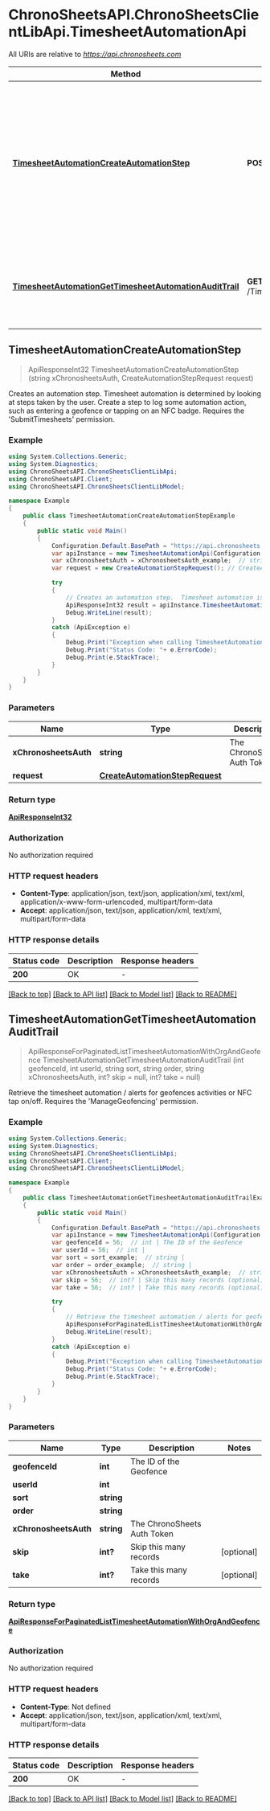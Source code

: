 # ChronoSheetsAPI.ChronoSheetsClientLibApi.TimesheetAutomationApi

All URIs are relative to *https://api.chronosheets.com*

Method | HTTP request | Description
------------- | ------------- | -------------
[**TimesheetAutomationCreateAutomationStep**](TimesheetAutomationApi.md#timesheetautomationcreateautomationstep) | **POST** /TimesheetAutomation/CreateAutomationStep | Creates an automation step.  Timesheet automation is determined by looking at steps taken by the user.  Create a step to log some automation action, such as entering a geofence or tapping on an NFC badge.  Requires the &#39;SubmitTimesheets&#39; permission.
[**TimesheetAutomationGetTimesheetAutomationAuditTrail**](TimesheetAutomationApi.md#timesheetautomationgettimesheetautomationaudittrail) | **GET** /TimesheetAutomation/GetTimesheetAutomationAuditTrail | Retrieve the timesheet automation / alerts for geofences activities or NFC tap on/off.  Requires the &#39;ManageGeofencing&#39; permission.



## TimesheetAutomationCreateAutomationStep

> ApiResponseInt32 TimesheetAutomationCreateAutomationStep (string xChronosheetsAuth, CreateAutomationStepRequest request)

Creates an automation step.  Timesheet automation is determined by looking at steps taken by the user.  Create a step to log some automation action, such as entering a geofence or tapping on an NFC badge.  Requires the 'SubmitTimesheets' permission.

### Example

```csharp
using System.Collections.Generic;
using System.Diagnostics;
using ChronoSheetsAPI.ChronoSheetsClientLibApi;
using ChronoSheetsAPI.Client;
using ChronoSheetsAPI.ChronoSheetsClientLibModel;

namespace Example
{
    public class TimesheetAutomationCreateAutomationStepExample
    {
        public static void Main()
        {
            Configuration.Default.BasePath = "https://api.chronosheets.com";
            var apiInstance = new TimesheetAutomationApi(Configuration.Default);
            var xChronosheetsAuth = xChronosheetsAuth_example;  // string | The ChronoSheets Auth Token
            var request = new CreateAutomationStepRequest(); // CreateAutomationStepRequest | 

            try
            {
                // Creates an automation step.  Timesheet automation is determined by looking at steps taken by the user.  Create a step to log some automation action, such as entering a geofence or tapping on an NFC badge.  Requires the 'SubmitTimesheets' permission.
                ApiResponseInt32 result = apiInstance.TimesheetAutomationCreateAutomationStep(xChronosheetsAuth, request);
                Debug.WriteLine(result);
            }
            catch (ApiException e)
            {
                Debug.Print("Exception when calling TimesheetAutomationApi.TimesheetAutomationCreateAutomationStep: " + e.Message );
                Debug.Print("Status Code: "+ e.ErrorCode);
                Debug.Print(e.StackTrace);
            }
        }
    }
}
```

### Parameters


Name | Type | Description  | Notes
------------- | ------------- | ------------- | -------------
 **xChronosheetsAuth** | **string**| The ChronoSheets Auth Token | 
 **request** | [**CreateAutomationStepRequest**](CreateAutomationStepRequest.md)|  | 

### Return type

[**ApiResponseInt32**](ApiResponseInt32.md)

### Authorization

No authorization required

### HTTP request headers

- **Content-Type**: application/json, text/json, application/xml, text/xml, application/x-www-form-urlencoded, multipart/form-data
- **Accept**: application/json, text/json, application/xml, text/xml, multipart/form-data

### HTTP response details
| Status code | Description | Response headers |
|-------------|-------------|------------------|
| **200** | OK |  -  |

[[Back to top]](#)
[[Back to API list]](../README.md#documentation-for-api-endpoints)
[[Back to Model list]](../README.md#documentation-for-models)
[[Back to README]](../README.md)


## TimesheetAutomationGetTimesheetAutomationAuditTrail

> ApiResponseForPaginatedListTimesheetAutomationWithOrgAndGeofence TimesheetAutomationGetTimesheetAutomationAuditTrail (int geofenceId, int userId, string sort, string order, string xChronosheetsAuth, int? skip = null, int? take = null)

Retrieve the timesheet automation / alerts for geofences activities or NFC tap on/off.  Requires the 'ManageGeofencing' permission.

### Example

```csharp
using System.Collections.Generic;
using System.Diagnostics;
using ChronoSheetsAPI.ChronoSheetsClientLibApi;
using ChronoSheetsAPI.Client;
using ChronoSheetsAPI.ChronoSheetsClientLibModel;

namespace Example
{
    public class TimesheetAutomationGetTimesheetAutomationAuditTrailExample
    {
        public static void Main()
        {
            Configuration.Default.BasePath = "https://api.chronosheets.com";
            var apiInstance = new TimesheetAutomationApi(Configuration.Default);
            var geofenceId = 56;  // int | The ID of the Geofence
            var userId = 56;  // int | 
            var sort = sort_example;  // string | 
            var order = order_example;  // string | 
            var xChronosheetsAuth = xChronosheetsAuth_example;  // string | The ChronoSheets Auth Token
            var skip = 56;  // int? | Skip this many records (optional) 
            var take = 56;  // int? | Take this many records (optional) 

            try
            {
                // Retrieve the timesheet automation / alerts for geofences activities or NFC tap on/off.  Requires the 'ManageGeofencing' permission.
                ApiResponseForPaginatedListTimesheetAutomationWithOrgAndGeofence result = apiInstance.TimesheetAutomationGetTimesheetAutomationAuditTrail(geofenceId, userId, sort, order, xChronosheetsAuth, skip, take);
                Debug.WriteLine(result);
            }
            catch (ApiException e)
            {
                Debug.Print("Exception when calling TimesheetAutomationApi.TimesheetAutomationGetTimesheetAutomationAuditTrail: " + e.Message );
                Debug.Print("Status Code: "+ e.ErrorCode);
                Debug.Print(e.StackTrace);
            }
        }
    }
}
```

### Parameters


Name | Type | Description  | Notes
------------- | ------------- | ------------- | -------------
 **geofenceId** | **int**| The ID of the Geofence | 
 **userId** | **int**|  | 
 **sort** | **string**|  | 
 **order** | **string**|  | 
 **xChronosheetsAuth** | **string**| The ChronoSheets Auth Token | 
 **skip** | **int?**| Skip this many records | [optional] 
 **take** | **int?**| Take this many records | [optional] 

### Return type

[**ApiResponseForPaginatedListTimesheetAutomationWithOrgAndGeofence**](ApiResponseForPaginatedListTimesheetAutomationWithOrgAndGeofence.md)

### Authorization

No authorization required

### HTTP request headers

- **Content-Type**: Not defined
- **Accept**: application/json, text/json, application/xml, text/xml, multipart/form-data

### HTTP response details
| Status code | Description | Response headers |
|-------------|-------------|------------------|
| **200** | OK |  -  |

[[Back to top]](#)
[[Back to API list]](../README.md#documentation-for-api-endpoints)
[[Back to Model list]](../README.md#documentation-for-models)
[[Back to README]](../README.md)

